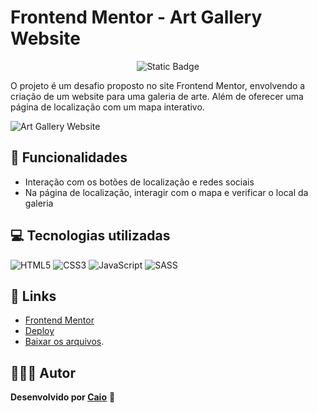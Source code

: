 # Frontend Mentor - Art Gallery Website

<p align="center">
     <img loading="lazy" alt="Static Badge" src="https://img.shields.io/badge/Status-Conclu%C3%ADdo-blue?style=for-the-badge">
</p>

O projeto é um desafio proposto no site Frontend Mentor, envolvendo a criação de um website para uma galeria de arte. Além de oferecer uma página de localização com um mapa interativo.

![Art Gallery Website](https://github.com/caioikn/art-gallery/assets/28030999/5f943df7-d8cd-4b05-bc60-d9bec9eb96a1)

## 🔨 Funcionalidades
- Interação com os botões de localização e redes sociais
- Na página de localização, interagir com o mapa e verificar o local da galeria

## 💻 Tecnologias utilizadas
![HTML5](https://img.shields.io/badge/html5-%23E34F26.svg?style=for-the-badge&logo=html5&logoColor=white) ![CSS3](https://img.shields.io/badge/css3-%231572B6.svg?style=for-the-badge&logo=css3&logoColor=white) ![JavaScript](https://img.shields.io/badge/JavaScript-323330?style=for-the-badge&logo=javascript&logoColor=F7DF1E) ![SASS](https://img.shields.io/badge/SASS-hotpink.svg?style=for-the-badge&logo=SASS&logoColor=white)

## 🔗 Links
- [Frontend Mentor]()
- [Deploy](https://caioikn.github.io/art-gallery/)
- [Baixar os arquivos](https://github.com/caioikn/art-gallery/archive/main/art-gallery.zip).

## 🧑🏻‍💻 Autor
**Desenvolvido por [Caio](https://www.linkedin.com/in/caioikena/)** 💙

